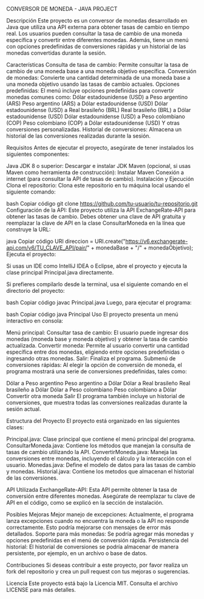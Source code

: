 CONVERSOR DE MONEDA - JAVA PROJECT

Descripción
Este proyecto es un conversor de monedas desarrollado en Java que utiliza una API externa para obtener tasas de cambio en tiempo real. Los usuarios pueden consultar la tasa de cambio de una moneda específica y convertir entre diferentes monedas. Además, tiene un menú con opciones predefinidas de conversiones rápidas y un historial de las monedas convertidas durante la sesión.

Características
Consulta de tasa de cambio: Permite consultar la tasa de cambio de una moneda base a una moneda objetivo específica.
Conversión de monedas: Convierte una cantidad determinada de una moneda base a una moneda objetivo usando las tasas de cambio actuales.
Opciones predefinidas: El menú incluye opciones predefinidas para convertir monedas comunes como:
Dólar estadounidense (USD) a Peso argentino (ARS)
Peso argentino (ARS) a Dólar estadounidense (USD)
Dólar estadounidense (USD) a Real brasileño (BRL)
Real brasileño (BRL) a Dólar estadounidense (USD)
Dólar estadounidense (USD) a Peso colombiano (COP)
Peso colombiano (COP) a Dólar estadounidense (USD)
Y otras conversiones personalizadas.
Historial de conversiones: Almacena un historial de las conversiones realizadas durante la sesión.

Requisitos
Antes de ejecutar el proyecto, asegúrate de tener instalados los siguientes componentes:

Java JDK 8 o superior: Descargar e instalar JDK
Maven (opcional, si usas Maven como herramienta de construcción): Instalar Maven
Conexión a internet (para consultar la API de tasas de cambio).
Instalación y Ejecución
Clona el repositorio:
Clona este repositorio en tu máquina local usando el siguiente comando:

bash
Copiar código
git clone https://github.com/tu-usuario/tu-repositorio.git
Configuración de la API:
Este proyecto utiliza la API ExchangeRate-API para obtener las tasas de cambio. Debes obtener una clave de API gratuita y reemplazar la clave de API en la clase ConsultarMoneda en la línea que construye la URL:

java
Copiar código
URI direccion = URI.create("https://v6.exchangerate-api.com/v6/TU_CLAVE_API/pair/" + monedaBase + "/" + monedaObjetivo);
Ejecuta el proyecto:

Si usas un IDE como IntelliJ IDEA o Eclipse, abre el proyecto y ejecuta la clase principal Principal.java directamente.

Si prefieres compilarlo desde la terminal, usa el siguiente comando en el directorio del proyecto:

bash
Copiar código
javac Principal.java
Luego, para ejecutar el programa:

bash
Copiar código
java Principal
Uso
El proyecto presenta un menú interactivo en consola:

Menú principal:
Consultar tasa de cambio: El usuario puede ingresar dos monedas (moneda base y moneda objetivo) y obtener la tasa de cambio actualizada.
Convertir moneda: Permite al usuario convertir una cantidad específica entre dos monedas, eligiendo entre opciones predefinidas o ingresando otras monedas.
Salir: Finaliza el programa.
Submenú de conversiones rápidas:
Al elegir la opción de conversión de moneda, el programa mostrará una serie de conversiones predefinidas, tales como:

Dólar a Peso argentino
Peso argentino a Dólar
Dólar a Real brasileño
Real brasileño a Dólar
Dólar a Peso colombiano
Peso colombiano a Dólar
Convertir otra moneda
Salir
El programa también incluye un historial de conversiones, que muestra todas las conversiones realizadas durante la sesión actual.

Estructura del Proyecto
El proyecto está organizado en las siguientes clases:

Principal.java: Clase principal que contiene el menú principal del programa.
ConsultarMoneda.java: Contiene los métodos que manejan la consulta de tasas de cambio utilizando la API.
ConvertirMoneda.java: Maneja las conversiones entre monedas, incluyendo el cálculo y la interacción con el usuario.
Monedas.java: Define el modelo de datos para las tasas de cambio y monedas.
Historial.java: Contiene los metodos que almacenan el historial de las conversiones.

API Utilizada
ExchangeRate-API: Esta API permite obtener la tasa de conversión entre diferentes monedas. Asegúrate de reemplazar tu clave de API en el código, como se explicó en la sección de instalación.

Posibles Mejoras
Mejor manejo de excepciones: Actualmente, el programa lanza excepciones cuando no encuentra la moneda o la API no responde correctamente. Esto podría mejorarse con mensajes de error más detallados.
Soporte para más monedas: Se podría agregar más monedas y opciones predefinidas en el menú de conversión rápida.
Persistencia del historial: El historial de conversiones se podría almacenar de manera persistente, por ejemplo, en un archivo o base de datos.

Contribuciones
Si deseas contribuir a este proyecto, por favor realiza un fork del repositorio y crea un pull request con tus mejoras o sugerencias.

Licencia
Este proyecto está bajo la Licencia MIT. Consulta el archivo LICENSE para más detalles.

